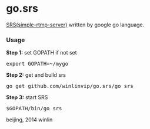 go.srs
======

[SRS(simple-rtmp-server)](https://github.com/winlinvip/simple-rtmp-server) written by google go language.

### Usage

<strong>Step 1:</strong> set GOPATH if not set<br/>
<pre>
export GOPATH=~/mygo
</pre>
<strong>Step 2:</strong> get and build srs<br/>
<pre>
go get github.com/winlinvip/go.srs/go_srs
</pre>
<strong>Step 3:</strong> start SRS <br/>
<pre>
$GOPATH/bin/go_srs
</pre>

beijing, 2014
winlin
